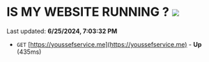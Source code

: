 # IS MY WEBSITE RUNNING ? [![](https://img.shields.io/static/v1?label=Sponsor&message=%E2%9D%A4&logo=GitHub&color=%23fe8e86)](https://github.com/sponsors/Youssef-Lehmam)

Last updated: **6/25/2024, 7:03:32 PM**

- `GET` [https://youssefservice.me](https://youssefservice.me) - **Up** (435ms)
